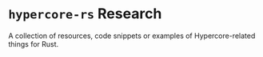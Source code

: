 # `hypercore-rs` Research

A collection of resources, code snippets or examples of Hypercore-related 
things for Rust.
